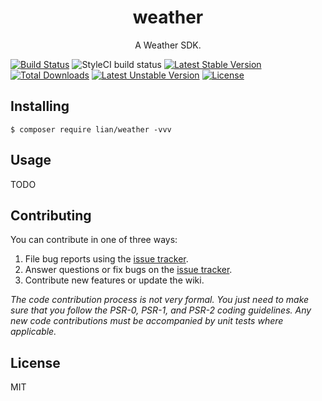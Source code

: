 <h1 align="center"> weather </h1>

<p align="center"> A Weather SDK.</p>

[![Build Status](https://travis-ci.org/m809745357/weather.svg?branch=master)](https://travis-ci.org/m809745357/weather)
![StyleCI build status](https://github.styleci.io/repos/145786635/shield) 
[![Latest Stable Version](https://poser.pugx.org/lian/weather/v/stable)](https://packagist.org/packages/lian/weather)
[![Total Downloads](https://poser.pugx.org/lian/weather/downloads)](https://packagist.org/packages/lian/weather)
[![Latest Unstable Version](https://poser.pugx.org/lian/weather/v/unstable)](https://packagist.org/packages/lian/weather)
[![License](https://poser.pugx.org/lian/weather/license)](https://packagist.org/packages/lian/weather)
## Installing

```shell
$ composer require lian/weather -vvv
```

## Usage

TODO

## Contributing

You can contribute in one of three ways:

1. File bug reports using the [issue tracker](https://github.com/m809745357/weather/issues).
2. Answer questions or fix bugs on the [issue tracker](https://github.com/m809745357/weather/issues).
3. Contribute new features or update the wiki.

_The code contribution process is not very formal. You just need to make sure that you follow the PSR-0, PSR-1, and PSR-2 coding guidelines. Any new code contributions must be accompanied by unit tests where applicable._

## License

MIT